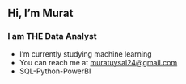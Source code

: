 ## Hi, I’m Murat
### I am THE Data Analyst
- I’m currently studying machine learning
- You can reach me at muratuysal24@gmail.com
- SQL-Python-PowerBI

<!---
muratUYSALva/muratUYSALva is a ✨ special ✨ repository because its `README.md` (this file) appears on your GitHub profile.
You can click the Preview link to take a look at your changes.
--->
